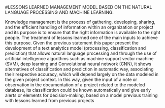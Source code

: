 #LESSONS LEARNED MANAGEMENT MODEL BASED ON THE NATURAL LANGUAGE PROCESSING AND MACHINE LEARNING.

Knowledge management is the process of gathering, developing, sharing, and the efficient handling of information within an organization or project and its purpose is to ensure that the right information is available to the right people. The treatment of lessons learned one of the main inputs to achieve this purpose. Given the previous statement this paper present the development of a text analytics model (processing, classification and prediction) that allows natural language processing and through the use of artificial intelligence algorithms such as machine support vector machine (SVM), deep learning and Convolutional neural network (CNN), it shows alternatives of classification  and prediction in automatic way, associating their respective accuracy, which will depend largely on the data modeled in the given project context.
In this way, given the input of a note or observation in the documentation of a project related to the modeled database, its classification could be known automatically and give early alerts or elements for decision-making, based on a model previous training with lessons learned from previous projects


